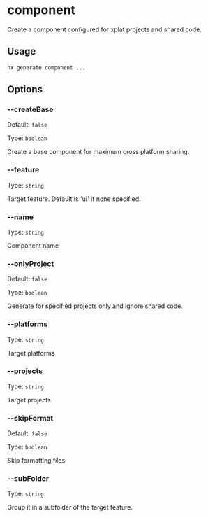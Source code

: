 # component

Create a component configured for xplat projects and shared code.

## Usage

```bash
nx generate component ...

```

## Options

### --createBase

Default: `false`

Type: `boolean`

Create a base component for maximum cross platform sharing.

### --feature

Type: `string`

Target feature. Default is 'ui' if none specified.

### --name

Type: `string`

Component name

### --onlyProject

Default: `false`

Type: `boolean`

Generate for specified projects only and ignore shared code.

### --platforms

Type: `string`

Target platforms

### --projects

Type: `string`

Target projects

### --skipFormat

Default: `false`

Type: `boolean`

Skip formatting files

### --subFolder

Type: `string`

Group it in a subfolder of the target feature.
